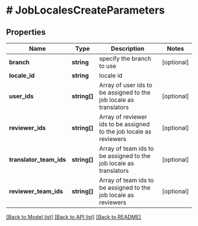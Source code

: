 # # JobLocalesCreateParameters

## Properties

Name | Type | Description | Notes
------------ | ------------- | ------------- | -------------
**branch** | **string** | specify the branch to use | [optional] 
**locale_id** | **string** | locale id | 
**user_ids** | **string[]** | Array of user ids to be assigned to the job locale as translators | [optional] 
**reviewer_ids** | **string[]** | Array of reviewer ids to be assigned to the job locale as reviewers | [optional] 
**translator_team_ids** | **string[]** | Array of team ids to be assigned to the job locale as translators | [optional] 
**reviewer_team_ids** | **string[]** | Array of team ids to be assigned to the job locale as reviewers | [optional] 

[[Back to Model list]](../../README.md#documentation-for-models) [[Back to API list]](../../README.md#documentation-for-api-endpoints) [[Back to README]](../../README.md)


